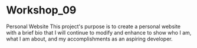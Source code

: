 # Workshop_09
Personal Website
This project's purpose is to create a personal website with a brief bio that I will continue to modify and enhance to show who I am, what I am about, and my accomplishments as an aspiring developer.